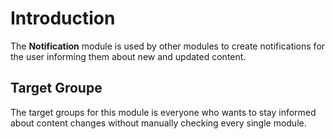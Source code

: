 # Introduction

The **Notification** module is used by other modules to create notifications for the user informing them about new and updated content.

## Target Groupe

The target groups for this module is everyone who wants to stay informed about content changes without manually checking every single module. 
